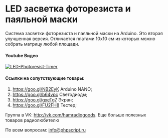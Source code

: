 # LED засветка фоторезиста и паяльной маски
Система засветки фоторезиста и паяльной маски на Arduino. Это вторая улучшенная версия. Отличается платами 10х10 см из которых можно собрать матрицу любой площади. 
#### Youtube Видео
[![LED-Photoresist-Timer](http://img.youtube.com/vi/Ps6n-hePVEI/0.jpg)](https://youtu.be/Ps6n-hePVEI)
#### Ссылки на сопутствующие товары:
1) https://goo.gl/NB2EyK Arduino NANO;
2) https://goo.gl/b64vpc Светодиоды;
3) https://goo.gl/gxeTg7 Экран;
4) https://goo.gl/FU2FH8 Тестер;

Группа в VK: http://vk.com/hamradiogoods. Еще больше полезных товаров радиолюбителю

По всем вопросам: info@phpscript.ru
